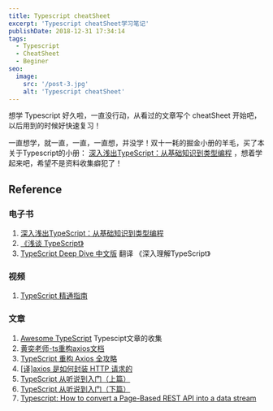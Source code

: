 ```yaml
---
title: Typescript cheatSheet
excerpt: 'Typescript cheatSheet学习笔记'
publishDate: 2018-12-31 17:34:14
tags:
  - Typescript
  - CheatSheet
  - Beginer
seo:
  image:
    src: '/post-3.jpg'
    alt: 'Typescript cheatSheet'
---
```


想学 Typescript 好久啦，一直没行动，从看过的文章写个 cheatSheet 开始吧，以后用到的时候好快速复习！

<!-- more -->

一直想学，就一直，一直，一直想，并没学！双十一耗的掘金小册的羊毛，买了本关于Typescript的小册： [深入浅出TypeScript：从基础知识到类型编程](https://juejin.im/book/5da08714518825520e6bb810) ，想着学起来吧，希望不是资料收集癖犯了！

## Reference

### 电子书

1. [深入浅出TypeScript：从基础知识到类型编程](https://juejin.im/book/5da08714518825520e6bb810)
2. [《浅谈 TypeScript》](https://welearnmore.gitbook.io/typescript-book/)
3. [TypeScript Deep Dive 中文版](https://jkchao.github.io/typescript-book-chinese/)  翻译 《深入理解TypeScript》

### 视频

1. [TypeScript 精通指南](<https://nodelover.me/course/ts-basic>)

### 文章

1. [Awesome TypeScript](https://github.com/semlinker/awesome-typescript)  Typescipt文章的收集
2. [黄奕老师-ts重构axios文档](https://github.com/Suremotoo/ts-axios-doc)
3. [TypeScript 重构 Axios 全攻略](https://github.com/leer0911/myXHR/blob/master/doc/README.md)
4. [[译]axios 是如何封装 HTTP 请求的](<https://juejin.im/post/5d906269f265da5ba7451b02>)
5. [TypeScript 从听说到入门（上篇）](https://juejin.im/post/5ce0d562f265da1bc23f4813)
6. [TypeScript 从听说到入门（下篇）](https://juejin.im/post/5ce751aef265da1bbc6faf30)
7. [Typescript: How to convert a Page-Based REST API into a data stream](<https://neuroforge.de/typescript-how-to-convert-a-page-based-rest-api-to-a-data-stream/>)

